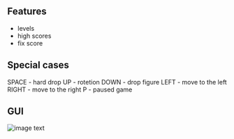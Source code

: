 ## Features

- levels
- high scores
- fix score

## Special cases

SPACE - hard drop
UP - rotetion
DOWN - drop figure 
LEFT - move to the left
RIGHT - move to the right
P - paused game

## GUI
![image text](tetris_game/img/ex1.png)
